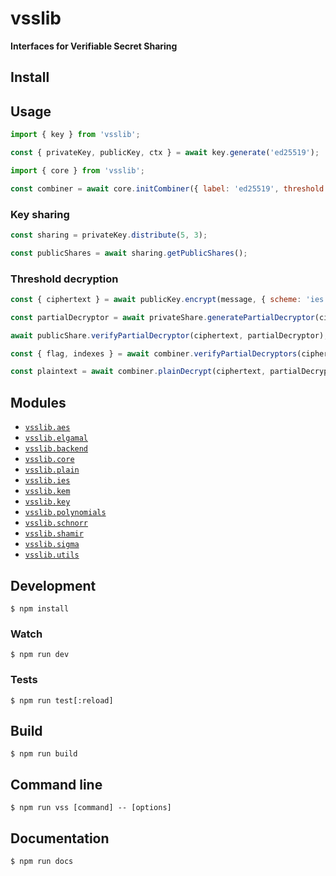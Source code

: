 # vsslib

**Interfaces for Verifiable Secret Sharing**

## Install

## Usage

```js
import { key } from 'vsslib';

const { privateKey, publicKey, ctx } = await key.generate('ed25519');
```

```js
import { core } from 'vsslib';

const combiner = await core.initCombiner({ label: 'ed25519', threshold: 3 })
```

### Key sharing

```js
const sharing = privateKey.distribute(5, 3);

const publicShares = await sharing.getPublicShares();
```

### Threshold decryption

```js
const { ciphertext } = await publicKey.encrypt(message, { scheme: 'ies' });
```

```js
const partialDecryptor = await privateShare.generatePartialDecryptor(ciphertext);
```

```js
await publicShare.verifyPartialDecryptor(ciphertext, partialDecryptor);
```

```js
const { flag, indexes } = await combiner.verifyPartialDecryptors(ciphertext, publicShares, partialDecryptors);
```

```js
const plaintext = await combiner.plainDecrypt(ciphertext, partialDecryptors);
```

## Modules

- [`vsslib.aes`](./src/aes)
- [`vsslib.elgamal`](./src/elgamal)
- [`vsslib.backend`](./src/backend)
- [`vsslib.core`](./src/core)
- [`vsslib.plain`](./src/elgamal)
- [`vsslib.ies`](./src/elgamal)
- [`vsslib.kem`](./src/elgamal)
- [`vsslib.key`](./src/key)
- [`vsslib.polynomials`](./src/polynomials)
- [`vsslib.schnorr`](./src/schnorr)
- [`vsslib.shamir`](./src/shamir)
- [`vsslib.sigma`](./src/sigma)
- [`vsslib.utils`](./src/utils)

## Development

```
$ npm install
```

### Watch

```
$ npm run dev
```

### Tests

```
$ npm run test[:reload]
```

## Build

```
$ npm run build
```

## Command line

```
$ npm run vss [command] -- [options]
```

## Documentation

```
$ npm run docs
```

